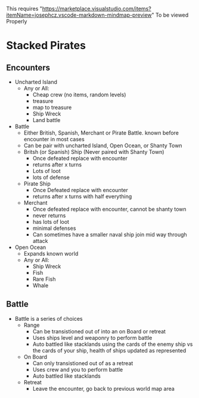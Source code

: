 This requires "https://marketplace.visualstudio.com/items?itemName=josephcz.vscode-markdown-mindmap-preview" To be viewed Properly
# Stacked Pirates

## Encounters
- Uncharted Island
  - Any or All:
    - Cheap crew (no items, random levels)
    - treasure
    - map to treasure
    - Ship Wreck
    - Land battle
- Battle
  - Either British, Spanish, Merchant or Pirate Battle. known before encounter in most cases
  - Can be pair with uncharted Island, Open Ocean, or Shanty Town
  - Britsh (or Spanish) Ship (Never paired with Shanty Town)
    - Once defeated replace with encounter
    - returns after x turns
    - Lots of loot
    - lots of defense
  - Pirate Ship
    - Once Defeated replace with encounter
    - returns after x turns with half everything
  - Merchant
    - Once defeated replace with encounter, cannot be shanty town
    - never returns
    - has lots of loot
    - minimal defenses
    - Can sometimes have a smaller naval ship join mid way through attack
- Open Ocean
  - Expands known world
  - Any or All:
    - Ship Wreck
    - Fish
    - Rare Fish
    - Whale

## Battle
- Battle is a series of choices
  - Range
    - Can be transistioned out of into an on Board or retreat
    - Uses ships level and weaponry to perform battle
    - Auto battled like stacklands using the cards of the enemy ship vs the cards of your ship, health of ships updated as represented
  - On Board
    - Can only transistioned out of as a retreat
    - Uses crew and you to perform battle
    - Auto battled like stacklands
  - Retreat
    - Leave the encounter, go back to previous world map area